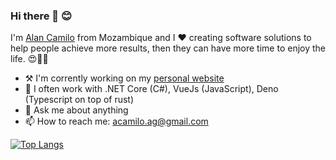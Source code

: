 ### Hi there 👋 😊

<!--
**allanShady/allanShady** is a ✨ _special_ ✨ repository because its `README.md` (this file) appears on your GitHub profile.

-->
I'm [Alan Camilo](https://www.allancamilo.com) from Mozambique and I ❤ creating software solutions to help people achieve more results, then they can have more time to enjoy the life. 😍🧘🏿‍

- ⚒ I'm corrently working on my [personal website](https://www.allancamilo.com) 
- 🌱 I often work with .NET Core (C#), VueJs (JavaScript), Deno (Typescript on top of rust)  
- 💬 Ask me about anything
- 📫 How to reach me: acamilo.ag@gmail.com 

[![Top Langs](https://github-readme-stats.vercel.app/api/top-langs/?username=allanShady&layout=compact)](https://github.com/allanShady/github-readme-stats)
